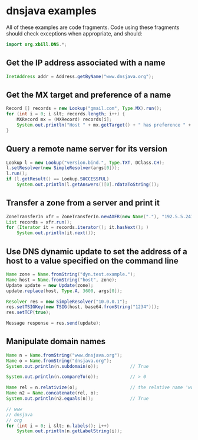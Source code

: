 # dnsjava examples

All of these examples are code fragments.  Code using these fragments should
check exceptions when appropriate, and should:

```java
import org.xbill.DNS.*;
```

## Get the IP address associated with a name

```java
InetAddress addr = Address.getByName("www.dnsjava.org");
```

## Get the MX target and preference of a name

```java
Record [] records = new Lookup("gmail.com", Type.MX).run();
for (int i = 0; i &lt; records.length; i++) {
    MXRecord mx = (MXRecord) records[i];
    System.out.println("Host " + mx.getTarget() + " has preference " + mx.getPriority());
}
```

## Query a remote name server for its version

```java
Lookup l = new Lookup("version.bind.", Type.TXT, DClass.CH);
l.setResolver(new SimpleResolver(args[0]));
l.run();
if (l.getResult() == Lookup.SUCCESSFUL)
    System.out.println(l.getAnswers()[0].rdataToString());
```

## Transfer a zone from a server and print it

```java
ZoneTransferIn xfr = ZoneTransferIn.newAXFR(new Name("."), "192.5.5.241", null);
List records = xfr.run();
for (Iterator it = records.iterator(); it.hasNext(); )
    System.out.println(it.next());
```

## Use DNS dynamic update to set the address of a host to a value specified on the command line

```java
Name zone = Name.fromString("dyn.test.example.");
Name host = Name.fromString("host", zone);
Update update = new Update(zone);
update.replace(host, Type.A, 3600, args[0]);

Resolver res = new SimpleResolver("10.0.0.1");
res.setTSIGKey(new TSIG(host, base64.fromString("1234")));
res.setTCP(true);

Message response = res.send(update);
```

## Manipulate domain names

```java
Name n = Name.fromString("www.dnsjava.org");
Name o = Name.fromString("dnsjava.org");
System.out.println(n.subdomain(o));            // True

System.out.println(n.compareTo(o));            // > 0

Name rel = n.relativize(o);                    // the relative name 'www'
Name n2 = Name.concatenate(rel, o);
System.out.println(n2.equals(n));              // True

// www
// dnsjava
// org
for (int i = 0; i &lt; n.labels(); i++)
    System.out.println(n.getLabelString(i));
```
